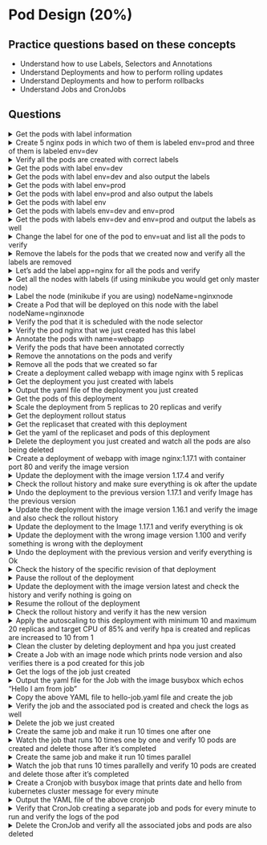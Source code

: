 
# Pod Design (20%)

## Practice questions based on these concepts

* Understand how to use Labels, Selectors and Annotations
* Understand Deployments and how to perform rolling updates
* Understand Deployments and how to perform rollbacks
* Understand Jobs and CronJobs

## Questions

<details><summary>Get the pods with label information</summary>
<p>
   
```
kubectl get pods --show-labels
```
</p>
</details>


<details><summary>Create 5 nginx pods in which two of them is labeled env=prod and three of them is labeled env=dev</summary>
<p>
   
```
kubectl run nginx-dev1 --image=nginx --restart=Never --labels=env=dev
kubectl run nginx-dev2 --image=nginx --restart=Never --labels=env=dev
kubectl run nginx-dev3 --image=nginx --restart=Never --labels=env=dev
kubectl run nginx-prod1 --image=nginx --restart=Never --labels=env=prod
kubectl run nginx-prod2 --image=nginx --restart=Never --labels=env=prod
```
</p>
</details>


<details><summary>Verify all the pods are created with correct labels</summary>
<p>
   
```
kubeclt get pods --show-labels
```
</p>
</details>

<details><summary>Get the pods with label env=dev</summary>
<p>
   
```
kubectl get pods -l env=dev
```
</p>
</details>

<details><summary>Get the pods with label env=dev and also output the labels</summary>
<p>
   
```
kubectl get pods -l env=dev --show-labels
```
</p>
</details>

<details><summary>Get the pods with label env=prod</summary>
<p>
   
```
kubectl get pods -l env=prod
```
</p>
</details>

<details><summary>Get the pods with label env=prod and also output the labels</summary>
<p>
   
```
kubectl get pods -l env=prod --show-labels
```
</p>
</details>


<details><summary>Get the pods with label env</summary>
<p>
   
```
kubectl get pods -L env
```
</p>
</details>


<details><summary>Get the pods with labels env=dev and env=prod</summary>
<p>
   
```
kubectl get pods -l 'env in (dev,prod)'
```
</p>
</details>


<details><summary>Get the pods with labels env=dev and env=prod and output the labels as well</summary>
<p>
   
```
kubectl get pods -l 'env in (dev,prod)' --show-labels
```
</p>
</details>


<details><summary>Change the label for one of the pod to env=uat and list all the pods to verify</summary>
<p>
   
```
kubectl label pod/nginx-dev3 env=uat --overwrite

kubectl get pods --show-labels
```
</p>
</details>


<details><summary>Remove the labels for the pods that we created now and verify all the labels are removed</summary>
<p>
   
```
kubectl label pod nginx-dev{1..3} env-
kubectl label pod nginx-prod{1..2} env-

kubectl get po --show-labels
```
</p>
</details>


<details><summary>Let’s add the label app=nginx for all the pods and verify</summary>
<p>
   
```
kubectl label pod nginx-dev{1..3} app=nginx
kubectl label pod nginx-prod{1..2} app=nginx

kubectl get po --show-labels
```
</p>
</details>


<details><summary>Get all the nodes with labels (if using minikube you would get only master node)</summary>
<p>
   
```
kubectl get nodes --show-labels
```
</p>
</details>


<details><summary>Label the node (minikube if you are using) nodeName=nginxnode</summary>
<p>
   
```
kubectl label node minikube nodeName=nginxnode
```
</p>
</details>


<details><summary>Create a Pod that will be deployed on this node with the label nodeName=nginxnode</summary>
<p>
   
```
kubectl run nginx --image=nginx --restart=Never --dry-run -o yaml > pod.yaml

// add the nodeSelector like below and create the pod

apiVersion: v1
kind: Pod
metadata:
  creationTimestamp: null
  labels:
    run: nginx
  name: nginx
spec:
  nodeSelector:
    nodeName: nginxnode
  containers:
  - image: nginx
    name: nginx
    resources: {}
  dnsPolicy: ClusterFirst
  restartPolicy: Never
status: {}

kubectl create -f pod.yaml
```
</p>
</details>


<details><summary>Verify the pod that it is scheduled with the node selector</summary>
<p>
   
```
kubectl describe po nginx | grep Node-Selectors
```
</p>
</details>


<details><summary>Verify the pod nginx that we just created has this label</summary>
<p>
   
```
kubectl describe po nginx | grep Labels
```
</p>
</details>


<details><summary>Annotate the pods with name=webapp</summary>
<p>
   
```
kubectl annotate pod nginx-dev{1..3} name=webapp
kubectl annotate pod nginx-prod{1..2} name=webapp
```
</p>
</details>


<details><summary>Verify the pods that have been annotated correctly</summary>
<p>
   
```
kubectl describe po nginx-dev{1..3} | grep -i annotations
kubectl describe po nginx-prod{1..2} | grep -i annotations
```
</p>
</details>



<details><summary>Remove the annotations on the pods and verify</summary>
<p>
   
```
kubectl annotate pod nginx-dev{1..3} name-
kubectl annotate pod nginx-prod{1..2} name-

kubectl describe po nginx-dev{1..3} | grep -i annotations
kubectl describe po nginx-prod{1..2} | grep -i annotations
```
</p>
</details>


<details><summary>Remove all the pods that we created so far</summary>
<p>
   
```
kubectl delete po --all
```
</p>
</details>


<details><summary>Create a deployment called webapp with image nginx with 5 replicas</summary>
<p>
   
```
kubectl create deploy webapp --image=nginx --dry-run -o yaml > webapp.yaml

// change the replicas to 5 in the yaml and create it

apiVersion: apps/v1
kind: Deployment
metadata:
  creationTimestamp: null
  labels:
    app: webapp
  name: webapp
spec:
  replicas: 5
  selector:
    matchLabels:
      app: webapp
  strategy: {}
  template:
    metadata:
      creationTimestamp: null
      labels:
        app: webapp
    spec:
      containers:
      - image: nginx
        name: nginx
        resources: {}
status: {}

kubectl create -f webapp.yaml
```
</p>
</details>


<details><summary>Get the deployment you just created with labels</summary>
<p>
   
```
kubectl get deploy webapp --show-labels
```
</p>
</details>


<details><summary>Output the yaml file of the deployment you just created</summary>
<p>
   
```
kubectl get deploy webapp -o yaml
```
</p>
</details>


<details><summary>Get the pods of this deployment</summary>
<p>
   
```
// get the label of the deployment
kubectl get deploy --show-labels

// get the pods with that label
kubectl get pods -l app=webapp
```
</p>
</details>


<details><summary>Scale the deployment from 5 replicas to 20 replicas and verify</summary>
<p>
   
```
kubectl scale deploy webapp --replicas=20

kubectl get po -l app=webapp
```
</p>
</details>


<details><summary>Get the deployment rollout status</summary>
<p>
   
```
kubectl rollout status deploy webapp
```
</p>
</details>


<details><summary>Get the replicaset that created with this deployment</summary>
<p>
   
```
kubectl get rs -l app=webapp
```
</p>
</details>


<details><summary>Get the yaml of the replicaset and pods of this deployment</summary>
<p>
   
```
kubectl get rs -l app=webapp -o yaml

kubectl get po -l app=webapp -o yaml
```
</p>
</details>


<details><summary>Delete the deployment you just created and watch all the pods are also being deleted</summary>
<p>
   
```
kubectl delete deploy webapp

kubectl get po -l app=webapp -w
```
</p>
</details>


<details><summary>Create a deployment of webapp with image nginx:1.17.1 with container port 80 and verify the image version</summary>
<p>
   
```
kubectl create deploy webapp --image=nginx:1.17.1 --dry-run -o yaml > webapp.yaml

// add the port section and create the deployment

apiVersion: apps/v1
kind: Deployment
metadata:
  creationTimestamp: null
  labels:
    app: webapp
  name: webapp
spec:
  replicas: 1
  selector:
    matchLabels:
      app: webapp
  strategy: {}
  template:
    metadata:
      creationTimestamp: null
      labels:
        app: webapp
    spec:
      containers:
      - image: nginx:1.17.1
        name: nginx
        ports:
        - containerPort: 80
        resources: {}
status: {}

kubectl create -f webapp.yaml

// verify
kubectl describe deploy webapp | grep Image
```
</p>
</details>


<details><summary>Update the deployment with the image version 1.17.4 and verify</summary>
<p>
   
```
kubectl set image deploy/webapp nginx=nginx:1.17.4

kubectl describe deploy webapp | grep Image
```
</p>
</details>


<details><summary>Check the rollout history and make sure everything is ok after the update</summary>
<p>
   
```
kubectl rollout history deploy webapp

kubectl get deploy webapp --show-labels
kubectl get rs -l app=webapp
kubectl get po -l app=webapp
```
</p>
</details>


<details><summary>Undo the deployment to the previous version 1.17.1 and verify Image has the previous version</summary>
<p>
   
```
kubectl rollout undo deploy webapp

kubectl describe deploy webapp | grep Image
```
</p>
</details>



<details><summary>Update the deployment with the image version 1.16.1 and verify the image and also check the rollout history</summary>
<p>
   
```
kubectl set image deploy/webapp nginx=nginx:1.16.1

kubectl describe deploy webapp | grep Image

kubectl rollout history deploy webapp
```
</p>
</details>



<details><summary>Update the deployment to the Image 1.17.1 and verify everything is ok</summary>
<p>
   
```
kubectl rollout undo deploy webapp --to-revision=3

kubectl describe deploy webapp | grep Image

kubectl rollout status deploy webapp
```
</p>
</details>


<details><summary>Update the deployment with the wrong image version 1.100 and verify something is wrong with the deployment</summary>
<p>
   
```
kubectl set image deploy/webapp nginx=nginx:1.100

kubectl rollout status deploy webapp (still pending state)

kubectl get pods (ImagePullErr)
```
</p>
</details>


<details><summary>Undo the deployment with the previous version and verify everything is Ok</summary>
<p>
   
```
kubectl rollout undo deploy webapp
kubectl rollout status deploy webapp

kubectl get pods
```
</p>
</details>


<details><summary>Check the history of the specific revision of that deployment</summary>
<p>
   
```
kubectl rollout history deploy webapp --revision=7
```
</p>
</details>



<details><summary>Pause the rollout of the deployment</summary>
<p>
   
```
kubectl rollout pause deploy webapp
```
</p>
</details>


<details><summary>Update the deployment with the image version latest and check the history and verify nothing is going on</summary>
<p>
   
```
kubectl set image deploy/webapp nginx=nginx:latest

kubectl rollout history deploy webapp (No new revision)
```
</p>
</details>



<details><summary>Resume the rollout of the deployment</summary>
<p>
   
```
kubectl rollout resume deploy webapp
```
</p>
</details>


<details><summary>Check the rollout history and verify it has the new version
</summary>
<p>
   
```
kubectl rollout history deploy webapp

kubectl rollout history deploy webapp --revision=9
```
</p>
</details>


<details><summary>Apply the autoscaling to this deployment with minimum 10 and maximum 20 replicas and target CPU of 85% and verify hpa is created and replicas are increased to 10 from 1
</summary>
<p>
   
```
kubectl autoscale deploy webapp --min=10 --max=20 --cpu-percent=85

kubectl get hpa

kubectl get pod -l app=webapp
```
</p>
</details>


<details><summary>Clean the cluster by deleting deployment and hpa you just created</summary>
<p>
   
```
kubectl delete deploy webapp

kubectl delete hpa webapp
```
</p>
</details>


<details><summary>Create a Job with an image node which prints node version and also verifies there is a pod created for this job</summary>
<p>
   
```
kubectl create job nodeversion --image=node -- node -v

kubectl get job -w
kubectl get pod
```
</p>
</details>



<details><summary>Get the logs of the job just created</summary>
<p>
   
```
kubectl logs <pod name> // created from the job
```
</p>
</details>



<details><summary>Output the yaml file for the Job with the image busybox which echos “Hello I am from job”</summary>
<p>
   
```
kubectl create job hello-job --image=busybox --dry-run -o yaml -- echo "Hello I am from job"
```
</p>
</details>


<details><summary>Copy the above YAML file to hello-job.yaml file and create the job</summary>
<p>
   
```
kubectl create job hello-job --image=busybox --dry-run -o yaml -- echo "Hello I am from job" > hello-job.yaml

kubectl create -f hello-job.yaml
```
</p>
</details>


<details><summary>Verify the job and the associated pod is created and check the logs as well</summary>
<p>
   
```
kubectl get job
kubectl get po

kubectl logs hello-job-*
```
</p>
</details>



<details><summary>Delete the job we just created</summary>
<p>
   
```
kubectl delete job hello-job
```
</p>
</details>


<details><summary>Create the same job and make it run 10 times one after one</summary>
<p>
   
```
kubectl create job hello-job --image=busybox --dry-run -o yaml -- echo "Hello I am from job" > hello-job.yaml

// edit the yaml file to add completions: 10

apiVersion: batch/v1
kind: Job
metadata:
  creationTimestamp: null
  name: hello-job
spec:
  completions: 10
  template:
    metadata:
      creationTimestamp: null
    spec:
      containers:
      - command:
        - echo
        - Hello I am from job
        image: busybox
        name: hello-job
        resources: {}
      restartPolicy: Never
status: {}

kubectl create -f hello-job.yaml
```
</p>
</details>


<details><summary>Watch the job that runs 10 times one by one and verify 10 pods are created and delete those after it’s completed</summary>
<p>
   
```
kubectl get job -w
kubectl get po

kubectl delete job hello-job
```
</p>
</details>



<details><summary>Create the same job and make it run 10 times parallel</summary>
<p>
   
```
kubectl create job hello-job --image=busybox --dry-run -o yaml -- echo "Hello I am from job" > hello-job.yaml

// edit the yaml file to add parallelism: 10

apiVersion: batch/v1
kind: Job
metadata:
  creationTimestamp: null
  name: hello-job
spec:
  parallelism: 10
  template:
    metadata:
      creationTimestamp: null
    spec:
      containers:
      - command:
        - echo
        - Hello I am from job
        image: busybox
        name: hello-job
        resources: {}
      restartPolicy: Never
status: {}

kubectl create -f hello-job.yaml
```
</p>
</details>



<details><summary>Watch the job that runs 10 times parallelly and verify 10 pods are created and delete those after it’s completed</summary>
<p>
   
```
kubectl get job -w
kubectl get po

kubectl delete job hello-job
```
</p>
</details>



<details><summary>Create a Cronjob with busybox image that prints date and hello from kubernetes cluster message for every minute</summary>
<p>
   
```
kubectl create cronjob date-job --image=busybox --schedule="*/1 * * * *" -- bin/sh -c "date; echo Hello from kubernetes cluster"
```
</p>
</details>



<details><summary>Output the YAML file of the above cronjob</summary>
<p>
   
```
kubectl get cj date-job -o yaml
```
</p>
</details>



<details><summary>Verify that CronJob creating a separate job and pods for every minute to run and verify the logs of the pod</summary>
<p>
   
```
kubectl get job
kubectl get po

kubectl logs date-job-<jobid>-<pod>
```
</p>
</details>



<details><summary>Delete the CronJob and verify all the associated jobs and pods are also deleted</summary>
<p>
   
```
kubectl delete cj date-job

// verify pods and jobs
kubectl get po
kubectl get job
```
</p>
</details>



